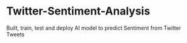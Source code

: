 # Twitter-Sentiment-Analysis
Built, train, test and deploy AI model to predict Sentiment from Twitter Tweets
